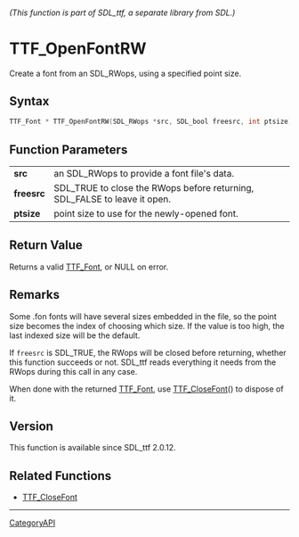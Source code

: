 ###### (This function is part of SDL_ttf, a separate library from SDL.)
# TTF_OpenFontRW

Create a font from an SDL_RWops, using a specified point size.

## Syntax

```c
TTF_Font * TTF_OpenFontRW(SDL_RWops *src, SDL_bool freesrc, int ptsize);

```

## Function Parameters

|                 |                                                                           |
| --------------- | ------------------------------------------------------------------------- |
| **src**         | an SDL_RWops to provide a font file's data.                               |
| **freesrc**     | SDL_TRUE to close the RWops before returning, SDL_FALSE to leave it open. |
| **ptsize**      | point size to use for the newly-opened font.                              |

## Return Value

Returns a valid [TTF_Font](TTF_Font), or NULL on error.

## Remarks

Some .fon fonts will have several sizes embedded in the file, so the point
size becomes the index of choosing which size. If the value is too high,
the last indexed size will be the default.

If `freesrc` is SDL_TRUE, the RWops will be closed before returning,
whether this function succeeds or not. SDL_ttf reads everything it needs
from the RWops during this call in any case.

When done with the returned [TTF_Font](TTF_Font), use
[TTF_CloseFont](TTF_CloseFont)() to dispose of it.

## Version

This function is available since SDL_ttf 2.0.12.

## Related Functions

* [TTF_CloseFont](TTF_CloseFont)

----
[CategoryAPI](CategoryAPI)

